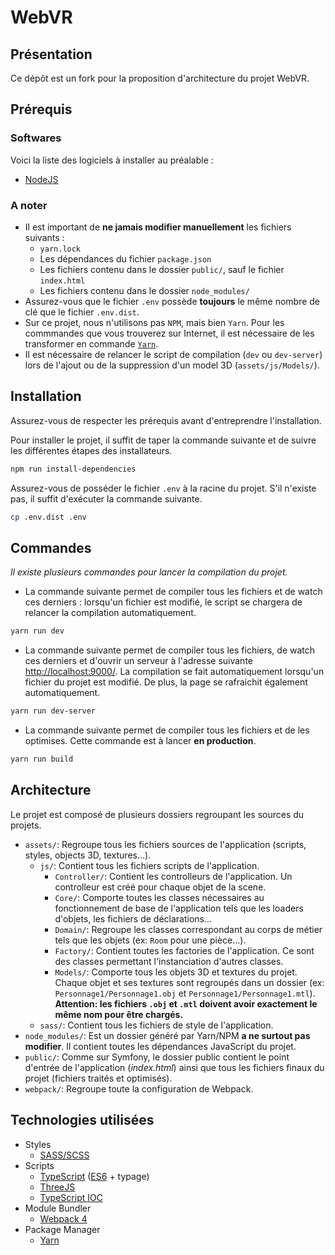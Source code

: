# WebVR
## Présentation
Ce dépôt est un fork pour la proposition d'architecture du projet WebVR.

## Prérequis
### Softwares
Voici la liste des logiciels à installer au préalable :
- [NodeJS](https://nodejs.org/en/download/)

### A noter
- Il est important de **ne jamais modifier manuellement** les fichiers suivants :
    - `yarn.lock`
    - Les dépendances du fichier `package.json`
    - Les fichiers contenu dans le dossier `public/`, sauf le fichier `index.html`
    - Les fichiers contenu dans le dossier `node_modules/`
- Assurez-vous que le fichier `.env` possède **toujours** le même nombre de clé que le fichier
`.env.dist`.
- Sur ce projet, nous n'utilisons pas `NPM`, mais bien `Yarn`. Pour les commmandes que vous trouverez
sur Internet, il est nécessaire de les transformer en commande [`Yarn`](https://yarnpkg.com/lang/en/docs/).
- Il est nécessaire de relancer le script de compilation (`dev` ou `dev-server`) lors de l'ajout ou de la
suppression d'un model 3D (`assets/js/Models/`).

## Installation
Assurez-vous de respecter les prérequis avant d'entreprendre l'installation.

Pour installer le projet, il suffit de taper la commande suivante
et de suivre les différentes étapes des installateurs.
```bash
npm run install-dependencies
```

Assurez-vous de posséder le fichier `.env` à la racine du projet. S'il n'existe pas,
il suffit d'exécuter la commande suivante.
```bash
cp .env.dist .env
```

## Commandes
_Il existe plusieurs commandes pour lancer la compilation du projet._

- La commande suivante permet de compiler tous les fichiers et de watch ces derniers :
lorsqu'un fichier est modifié, le script se chargera de relancer la
compilation automatiquement.
```bash
yarn run dev
```

- La commande suivante permet de compiler tous les fichiers, de watch ces derniers et d'ouvrir un serveur
 à l'adresse suivante [http://localhost:9000/](http://localhost:9000/).
La compilation se fait automatiquement lorsqu'un fichier du projet est modifié. De plus,
la page se rafraichit également automatiquement.
```bash
yarn run dev-server
```

- La commande suivante permet de compiler tous les fichiers et de les optimises.
Cette commande est à lancer **en production**.
```bash
yarn run build
```

## Architecture
Le projet est composé de plusieurs dossiers regroupant les sources du projets.

- `assets/`: Regroupe tous les fichiers sources de l'application (scripts, styles, objects 3D, textures...).
    - `js/`: Contient tous les fichiers scripts de l'application.
        - `Controller/`: Contient les controlleurs de l'application. Un controlleur est créé pour chaque
        objet de la scene.
        - `Core/`: Comporte toutes les classes nécessaires au fonctionnement de base de l'application
        tels que les loaders d'objets, les fichiers de déclarations...
        - `Domain/`: Regroupe les classes correspondant au corps de métier tels que les
        objets (ex: `Room` pour une pièce...).
        - `Factory/`: Contient toutes les factories de l'application. Ce sont des classes
        permettant l'instanciation d'autres classes.
        - `Models/`: Comporte tous les objets 3D et textures du projet.
        Chaque objet et ses textures sont regroupés dans un dossier (ex: `Personnage1/Personnage1.obj` et `Personnage1/Personnage1.mtl`).
        **Attention: les fichiers `.obj` et `.mtl` doivent avoir exactement le même
        nom pour être chargés.**
    - `sass/`: Contient tous les fichiers de style de l'application.
- `node_modules/`: Est un dossier généré par Yarn/NPM **a ne surtout pas modifier**. Il contient toutes
les dépendances JavaScript du projet.
- `public/`: Comme sur Symfony, le dossier public contient le point d'entrée de l'application (_index.html_)
ainsi que tous les fichiers finaux du projet (fichiers traités et optimisés).
- `webpack/`: Regroupe toute la configuration de Webpack.

## Technologies utilisées
- Styles
    - [SASS/SCSS](https://sass-lang.com/)
- Scripts
    - [TypeScript](https://tarh.developpez.com/articles/typescript/pourquoi-utiliser-typescript/)
    ([ES6](https://www.wanadev.fr/21-introduction-a-ecmascript-6-le-javascript-de-demain/) + typage)
    - [ThreeJS](https://threejs.org/)
    - [TypeScript IOC](https://github.com/thiagobustamante/typescript-ioc)
- Module Bundler
    - [Webpack 4](https://webpack.js.org/)
- Package Manager
    - [Yarn](https://yarnpkg.com/lang/en/)